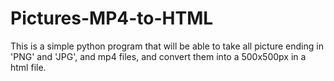 # Pictures-MP4-to-HTML

This is a simple python program that will be able to take all picture ending in 'PNG' and 'JPG', and mp4 files, and convert them into a 500x500px in a html file.
